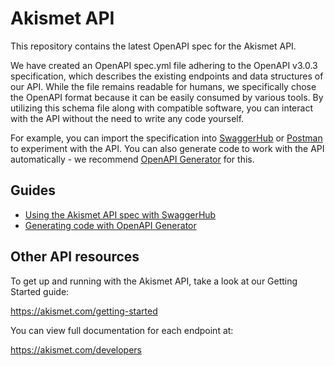 # Akismet API 

This repository contains the latest OpenAPI spec for the Akismet API.

We have created an OpenAPI spec.yml file adhering to the OpenAPI v3.0.3 specification, which describes the existing endpoints and data structures of our API. While the file remains readable for humans, we specifically chose the OpenAPI format because it can be easily consumed by various tools. By utilizing this schema file along with compatible software, you can interact with the API without the need to write any code yourself.

For example, you can import the specification into [SwaggerHub](https://github.com/Automattic/akismet-api/wiki/Using-the-Akismet-API-spec-with-SwaggerHub) or [Postman](https://www.postman.com/) to experiment with the API. You can also generate code to work with the API automatically - we recommend [OpenAPI Generator](https://github.com/OpenAPITools/openapi-generator) for this.

## Guides

* [Using the Akismet API spec with SwaggerHub](https://github.com/Automattic/akismet-api/wiki/Using-the-Akismet-API-spec-with-SwaggerHub)
* [Generating code with OpenAPI Generator](https://github.com/Automattic/akismet-api/wiki/Generating-code-with-OpenAPI-Generator)

## Other API resources

To get up and running with the Akismet API, take a look at our Getting Started guide:

https://akismet.com/getting-started

You can view full documentation for each endpoint at:

https://akismet.com/developers
